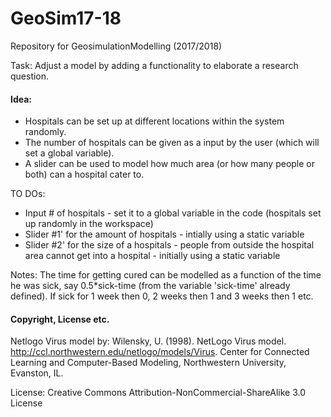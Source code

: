 # GeoSim17-18
Repository for GeosimulationModelling (2017/2018)

Task: Adjust a model by adding a functionality to elaborate a research question.

#### Idea:
- Hospitals can be set up at different locations within the system randomly.
- The number of hospitals can be given as a input by the user (which will set a global variable).
- A slider can be used to model how much area (or how many people or both) can a hospital cater to.

TO DOs:
- Input # of hospitals - set it to a global variable in the code (hospitals set up randomly in the workspace)
- Slider #1' for the amount of hospitals - intially using a static variable
- Slider #2' for the size of a hospitals - people from outside the hospital area cannot get into a hospital - initially using a static variable

Notes: The time for getting cured can be modelled as a function of the time he was sick, say 0.5*sick-time (from the variable 'sick-time' already defined). If sick for 1 week then 0, 2 weeks then 1 and 3 weeks then 1 etc.

#### Copyright, License etc.
Netlogo Virus model by: Wilensky, U. (1998).  NetLogo Virus model.  http://ccl.northwestern.edu/netlogo/models/Virus. Center for Connected Learning and Computer-Based Modeling, Northwestern University, Evanston, IL.

License: Creative Commons Attribution-NonCommercial-ShareAlike 3.0 License


